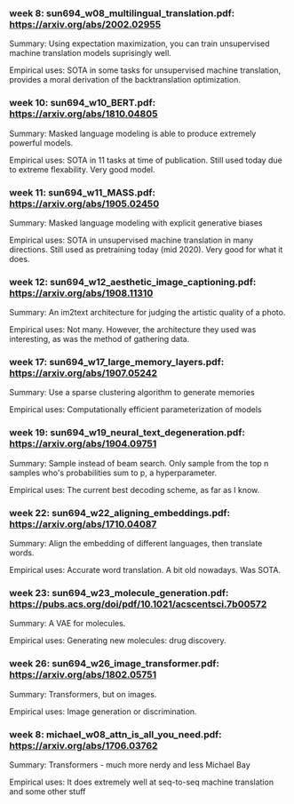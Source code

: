 ### week 8: sun694_w08_multilingual_translation.pdf: https://arxiv.org/abs/2002.02955

Summary: Using expectation maximization, you can train unsupervised machine translation models suprisingly well.

Empirical uses: SOTA in some tasks for unsupervised machine translation, provides a moral derivation of the backtranslation optimization.

### week 10: sun694_w10_BERT.pdf: https://arxiv.org/abs/1810.04805

Summary: Masked language modeling is able to produce extremely powerful models.

Empirical uses: SOTA in 11 tasks at time of publication. Still used today due to extreme flexability. Very good model.

### week 11: sun694_w11_MASS.pdf: https://arxiv.org/abs/1905.02450

Summary: Masked language modeling with explicit generative biases

Empirical uses: SOTA in unsupervised machine translation in many directions. Still used as pretraining today (mid 2020). Very good for what it does.

### week 12: sun694_w12_aesthetic_image_captioning.pdf: https://arxiv.org/abs/1908.11310

Summary: An im2text architecture for judging the artistic quality of a photo.

Empirical uses: Not many. However, the architecture they used was interesting, as was the method of gathering data.

### week 17: sun694_w17_large_memory_layers.pdf: https://arxiv.org/abs/1907.05242

Summary: Use a sparse clustering algorithm to generate memories

Empirical uses: Computationally efficient parameterization of models

### week 19: sun694_w19_neural_text_degeneration.pdf: https://arxiv.org/abs/1904.09751

Summary: Sample instead of beam search. Only sample from the top n samples who's probabilities sum to p, a hyperparameter.

Empirical uses: The current best decoding scheme, as far as I know.

### week 22: sun694_w22_aligning_embeddings.pdf: https://arxiv.org/abs/1710.04087

Summary: Align the embedding of different languages, then translate words.

Empirical uses: Accurate word translation. A bit old nowadays. Was SOTA.

### week 23: sun694_w23_molecule_generation.pdf: https://pubs.acs.org/doi/pdf/10.1021/acscentsci.7b00572

Summary: A VAE for molecules.

Empirical uses: Generating new molecules: drug discovery.

### week 26: sun694_w26_image_transformer.pdf: https://arxiv.org/abs/1802.05751

Summary: Transformers, but on images.

Empirical uses: Image generation or discrimination. 

### week 8: michael_w08_attn_is_all_you_need.pdf: https://arxiv.org/abs/1706.03762

Summary: Transformers - much more nerdy and less Michael Bay

Empirical uses: It does extremely well at seq-to-seq machine translation and some other stuff
